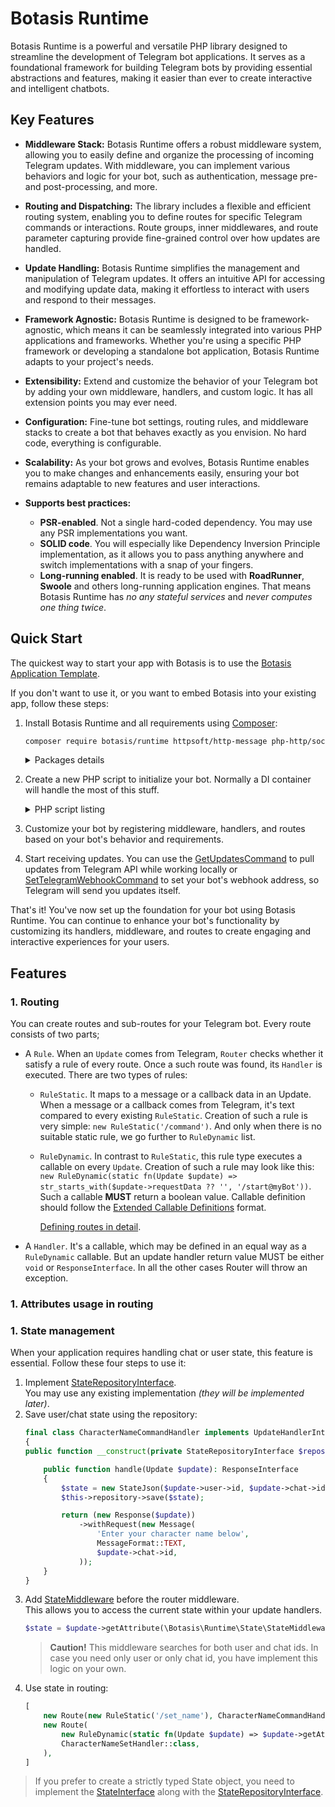 # Botasis Runtime

Botasis Runtime is a powerful and versatile PHP library designed to streamline the development of Telegram bot applications.
It serves as a foundational framework for building Telegram bots by providing essential abstractions and features,
making it easier than ever to create interactive and intelligent chatbots.

## Key Features

- **Middleware Stack:** Botasis Runtime offers a robust middleware system, allowing you to easily define and organize
  the processing of incoming Telegram updates. With middleware, you can implement various behaviors and logic for your
  bot, such as authentication, message pre- and post-processing, and more.

- **Routing and Dispatching:** The library includes a flexible and efficient routing system, enabling you to define
  routes for specific Telegram commands or interactions. Route groups, inner middlewares, and route parameter capturing
  provide fine-grained control over how updates are handled.

- **Update Handling:** Botasis Runtime simplifies the management and manipulation of Telegram updates. It offers an
  intuitive API for accessing and modifying update data, making it effortless to interact with users and respond to
  their messages.

- **Framework Agnostic:** Botasis Runtime is designed to be framework-agnostic, which means it can be seamlessly integrated 
  into various PHP applications and frameworks. Whether you're using a specific PHP framework or developing a standalone
  bot application, Botasis Runtime adapts to your project's needs.

- **Extensibility:** Extend and customize the behavior of your Telegram bot
  by adding your own middleware, handlers, and custom logic. It has all extension points you may ever need.

- **Configuration:** Fine-tune bot settings, routing rules, and middleware
  stacks to create a bot that behaves exactly as you envision. No hard code, everything is configurable.

- **Scalability:** As your bot grows and evolves, Botasis Runtime enables you
  to make changes and enhancements easily, ensuring your bot remains adaptable
  to new features and user interactions.

- **Supports best practices:**
  - **PSR-enabled**. Not a single hard-coded dependency. You may use any PSR implementations you want.
  - **SOLID code**. You will especially like Dependency Inversion Principle implementation, as it allows you to pass
    anything anywhere and switch implementations with a snap of your fingers.
  - **Long-running enabled**. It is ready to be used with **RoadRunner**, **Swoole** and others long-running
    application engines. That means Botasis Runtime has *no any stateful services* and *never computes one thing twice*.

## Quick Start

The quickest way to start your app with Botasis is to use the [Botasis Application Template](https://github.com/botasis/bot-template).

If you don't want to use it, or you want to embed Botasis into your existing app, follow these steps:

1. Install Botasis Runtime and all requirements using [Composer](https://getcomposer.org/):
    ```bash
    composer require botasis/runtime httpsoft/http-message php-http/socket-client yiisoft/event-dispatcher yiisoft/di
    ```
    <details>
    <summary>Packages details</summary>

    - `botasis/runtime` - this package, required
    - `httpsoft/http-message` - An implementation of PSR-7 (HTTP Message) and PSR-17 (HTTP Factories).
        You can use any implementations you want, but personally I prefer this one.
    - `php-http/socket-client` - An implementation of PSR-18 (HTTP Client). You can use any implementation you want.
    - `yiisoft/event-dispatcher` - An implementation of PSR-14 (Event Dispatcher). You can use any implementation you want,
        but personally I prefer this one since it's a good and framework-agnostic implementation.
    - `yiisoft/di` - An implementation of PSR-11 (DI Container). You can use any implementation you want,
        but personally I prefer this one since it's a very efficient, convenient and framework-agnostic implementation.
    </details>
2. Create a new PHP script to initialize your bot. Normally a DI container will handle the most of this stuff.
    <details>
    <summary>PHP script listing</summary>

    ```php
    
    use Botasis\Client\Telegram\Client\ClientPsr;use Botasis\Runtime\Application;use Botasis\Runtime\CallableFactory;use Botasis\Runtime\Emitter;use Botasis\Runtime\Handler\DummyUpdateHandler;use Botasis\Runtime\Middleware\Implementation\RouterMiddleware;use Botasis\Runtime\Middleware\MiddlewareDispatcher;use Botasis\Runtime\Middleware\MiddlewareFactory;use Botasis\Runtime\Router\Route;use Botasis\Runtime\Router\Router;use Botasis\Runtime\Router\RuleStatic;use Botasis\Runtime\UpdateHandlerInterface;use Http\Client\Socket\Client;use HttpSoft\Message\RequestFactory;use HttpSoft\Message\StreamFactory;use Psr\Container\ContainerInterface;use Psr\EventDispatcher\EventDispatcherInterface;use Psr\Http\Client\ClientInterface;use Psr\Http\Message\RequestFactoryInterface;use Psr\Http\Message\StreamFactoryInterface;use Yiisoft\Di\Container;use Yiisoft\EventDispatcher\Dispatcher\Dispatcher;
    
    /**
    * @var string $token - a bot token you've got from the BotFather
    * @var ClientInterface $httpClient - an HTTP client. If you've installed the php-http/socket-client package,
    *                                    it's {@see Client}. Either it's a client of your choice.
    * @var RequestFactoryInterface $requestFactory - a PSR-17 HTTP request factory. If you've installed the httpsoft/http-message package,
    *                                                it's {@see RequestFactory}.
    * @var StreamFactoryInterface $streamFactory - a PSR-17 HTTP stream factory. If you've installed the httpsoft/http-message package,
    *                                              it's {@see StreamFactory}.
    * @var EventDispatcherInterface $eventDispatcher - a PSR-14 event dispatcher. If you've installed the yiisoft/event-dispatcher package,
    *                                                  it's {@see Dispatcher}.
    * @var ContainerInterface $container - a PST-11 DI container. If you've installed the yiisoft/di package,
    *                                      it's {@see Container}.
    */
    
    $client = new ClientPsr(
      $token,
      $httpClient,
      $requestFactory,
      $streamFactory,
    );
    $emitter = new Emitter($client, $eventDispatcher);
    
    $middlewareDispatcher = new MiddlewareDispatcher(
      new MiddlewareFactory($container, new CallableFactory($container)),
      $eventDispatcher,
    );
    
    /**
    * Routes definition. Here we define a route for the /start message. The HelloHandler should implement the {@see UpdateHandlerInterface}.
    */
    $routes = [
        new Route(new RuleStatic('/start'), HelloHandler::class),
    ];
    
    /**
    * Middlewares definition. {@see RouterMiddleware} should be the last one.
    */
    $middlewares = [new RouterMiddleware(new Router($container, $middlewareDispatcher, ...$routes))];
    
    $middlewareDispatcher = $middlewareDispatcher->withMiddlewares();
    $application = new Application($emitter, new DummyUpdateHandler(), $middlewareDispatcher);
    ```
    </details>
3. Customize your bot by registering middleware, handlers, and routes based on
   your bot's behavior and requirements.
4. Start receiving updates. You can use the [GetUpdatesCommand](src/Console/GetUpdatesCommand.php) to pull
  updates from Telegram API while working locally or [SetTelegramWebhookCommand](src/Console/SetTelegramWebhookCommand.php) to set 
  your bot's webhook address, so Telegram will send you updates itself.

That's it! You've now set up the foundation for your bot using Botasis Runtime.
You can continue to enhance your bot's functionality by customizing its
handlers, middleware, and routes to create engaging and interactive experiences
for your users.


## Features
### 1. Routing
You can create routes and sub-routes for your Telegram bot. Every route consists of two parts;
- A `Rule`. When an `Update` comes from Telegram, `Router` checks whether it satisfy a rule of every route. Once a such route
    was found, its `Handler` is executed. There are two types of rules:
  - `RuleStatic`. It maps to a message or a callback data in an Update. When a message or a callback comes from Telegram,
    it's text compared to every existing `RuleStatic`. Creation of such a rule is very simple: 
    `new RuleStatic('/command')`. And only when there is no suitable static rule, we go further to `RuleDynamic` list.
  - `RuleDynamic`. In contrast to `RuleStatic`, this rule type executes a callable on every `Update`. Creation of such a
    rule may look like this: 
    `new RuleDynamic(static fn(Update $update) => str_starts_with($update->requestData ?? '', '/start@myBot'))`.  
    Such a callable **MUST** return a boolean value. Callable definition should follow the
    [Extended Callable Definitions](./docs/extended-callable-definitions.md) format.
    
    [Defining routes in detail](./docs/defining-routes).
- A `Handler`. It's a callable, which may be defined in an equal way as a `RuleDynamic` callable.
  But an update handler return value MUST be either `void` or `ResponseInterface`. In all the other cases Router will
  throw an exception.

### 1. Attributes usage in routing

### 1. State management
When your application requires handling chat or user state, this feature is essential. Follow these four steps to use it:

1. Implement [StateRepositoryInterface](./src/State/StateRepositoryInterface.php).  
    You may use any existing implementation *(they will be implemented later)*.
2. Save user/chat state using the repository:
    ```php
    final class CharacterNameCommandHandler implements UpdateHandlerInterface
    {
    public function __construct(private StateRepositoryInterface $repository) {}
    
        public function handle(Update $update): ResponseInterface
        {
            $state = new StateJson($update->user->id, $update->chat->id, 'setting-name');
            $this->repository->save($state);
    
            return (new Response($update))
                ->withRequest(new Message(
                    'Enter your character name below',
                    MessageFormat::TEXT,
                    $update->chat->id,
                ));
        }
    }
    ```
3. Add [StateMiddleware](./src/State/StateMiddleware.php) before the router middleware.  
    This allows you to access the current state within your update handlers.
    ```php
    $state = $update->getAttribute(\Botasis\Runtime\State\StateMiddleware::class);
    ```
    > **Caution!** This middleware searches for both user and chat ids. In case you need only user or only chat id,
       you have implement this logic on your own.
4. Use state in routing:
    ```php
    [
        new Route(new RuleStatic('/set_name'), CharacterNameCommandHandler::class),
        new Route(
            new RuleDynamic(static fn(Update $update) => $update->getAttributes(StateMiddleware::class)?->getData() === json_encode('setting-name')),
            CharacterNameSetHandler::class,
        ),
    ]
    ```

> If you prefer to create a strictly typed State object, you need to implement the
[StateInterface](./src/State/StateInterface.php) along with the
[StateRepositoryInterface](./src/State/StateRepositoryInterface.php).
